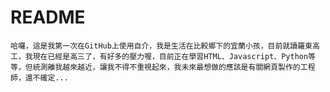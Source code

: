 # README
```哈囉，這是我第一次在GitHub上使用自介，我是生活在比較鄉下的宜蘭小孩，目前就讀羅東高工，我現在已經是高三了，有好多的壓力喔，目前正在學習HTML、Javascript、Python等等，但統測離我越來越近，讓我不得不重視起來，我未來最想做的應該是有關網頁製作的工程師，還不確定...```
